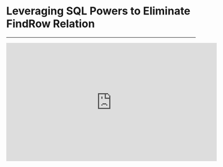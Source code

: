 ﻿# Leveraging SQL Powers to Eliminate FindRow Relation

---
<iframe width="560" height="315" src="https://www.youtube.com/embed/sCCK0G16__I?list=PL1DEQjXG2xnKt9tRPRR1YtbITJ3idW-vL" frameborder="0" allowfullscreen></iframe>
